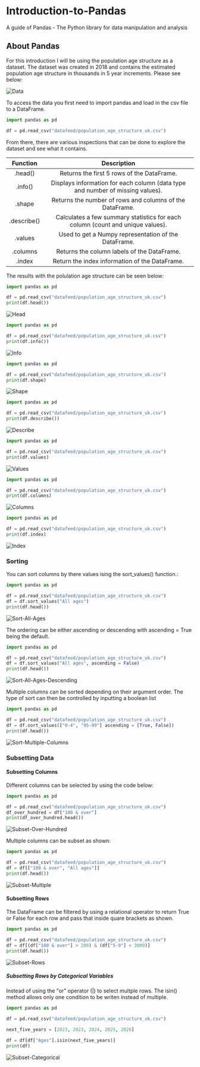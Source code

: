 # Introduction-to-Pandas
A guide of Pandas - The Python library for data manipulation and analysis

## About Pandas

For this introduction I will be using the population age structure as a dataset. The dataset was created in 2018 and contains the estimated population age structure in thousands in 5 year increments. Please see below:

![Data](images/data.png)

To access the data you first need to import pandas and load in the csv file to a DataFrame.

 ```python
import pandas as pd

df = pd.read_csv("datafeed/population_age_structure_uk.csv")
 ``` 
 
 From there, there are various inspections that can be done to explore the dataset and see what it contains.

| Function | Description |
| :-: | :-: | 
| .head() | Returns the first 5 rows of the DataFrame. |
| .info() | Displays information for each column (data type and number of missing values). | 
| .shape | Returns the number of rows and columns of the DataFrame. | 
| .describe() | Calculates a few summary statistics for each column (count and unique values).| 
| .values | Used to get a Numpy representation of the DataFrame.| 
| .columns | Returns the column labels of the DataFrame.| 
| .index | Return the index information of the DataFrame.| 

The results with the polulation age structure can be seen below:

 ```python
import pandas as pd

df = pd.read_csv("datafeed/population_age_structure_uk.csv")
print(df.head())
 ``` 
 ![Head](images/head.png)
 
  ```python
import pandas as pd

df = pd.read_csv("datafeed/population_age_structure_uk.csv")
print(df.info())
 ``` 
![Info](images/info.png)
 
  ```python
import pandas as pd

df = pd.read_csv("datafeed/population_age_structure_uk.csv")
print(df.shape)
 ``` 
![Shape](images/shape.png)
 
  ```python
import pandas as pd

df = pd.read_csv("datafeed/population_age_structure_uk.csv")
print(df.describe())
 ``` 
![Describe](images/describe.png)

  ```python
import pandas as pd

df = pd.read_csv("datafeed/population_age_structure_uk.csv")
print(df.values)
 ```
![Values](images/values.png)

```python
import pandas as pd

df = pd.read_csv("datafeed/population_age_structure_uk.csv")
print(df.columns)
 ```
 ![Columns](images/columns.png)
 
```python
import pandas as pd

df = pd.read_csv("datafeed/population_age_structure_uk.csv")
print(df.index)
```

 ![Index](images/index.png)
 
 ### Sorting
 
 You can sort columns by there values ising the sort_values() function.:
 
 ```python
import pandas as pd

df = pd.read_csv("datafeed/population_age_structure_uk.csv")
df = df.sort_values("All ages")
print(df.head())
```

 ![Sort-All-Ages](images/sort_all_ages_ascending.png)
 
 The ordering can be either ascending or descending with ascending = True being the default.

 ```python
import pandas as pd

df = pd.read_csv("datafeed/population_age_structure_uk.csv")
df = df.sort_values("All ages", ascending = False)
print(df.head())
```

 ![Sort-All-Ages-Descending](images/sort_all_ages_descending.png)
 
 Multiple columns can be sorted depending on their argument order. The type of sort can then be controlled by inputting a boolean list  
 
  ```python
import pandas as pd

df = pd.read_csv("datafeed/population_age_structure_uk.csv")
df = df.sort_values(["0-4", "95-99"] ascending = [True, False])
print(df.head())
```
 ![Sort-Multiple-Columns](images/sort_multiple_columns.png)
 
 ### Subsetting Data
 
 #### Subsetting Columns
 
 Different columns can be selected by using the code below:
 
   ```python
import pandas as pd

df = pd.read_csv("datafeed/population_age_structure_uk.csv")
df_over_hundred = df["100 & over"]
print(df_over_hundred.head())
```

 ![Subset-Over-Hundred](images/subset_column_hundred.png)
 
Multiple columns can be subset as shown:

   ```python
import pandas as pd

df = pd.read_csv("datafeed/population_age_structure_uk.csv")
df = df[["100 & over", "All ages"]]
print(df.head())
```
 ![Subset-Multiple](images/subset_columns_multiple.png)
 
 
 #### Subsetting Rows
 
 The DataFrame can be filtered by using a relational operator to return True or False for each row and pass that inside quare brackets as shown.

   ```python
import pandas as pd

df = pd.read_csv("datafeed/population_age_structure_uk.csv")
df = df[(df["100 & over"] > 200) & (df["5-9"] < 3000)]
print(df.head())
```

 ![Subset-Rows](images/subset_rows.png)

##### Subsetting Rows by Categorical Variables

Instead of using the "or" operator (|) to select multple rows. The isin() method allows only one condition to be writen instead of multiple.

   ```python
import pandas as pd

df = pd.read_csv("datafeed/population_age_structure_uk.csv")

next_five_years = [2023, 2023, 2024, 2025, 2026]

df = df[df["Ages"].isin(next_five_years)]
print(df)
```
 ![Subset-Categorical](images/subset_categorical.png)
